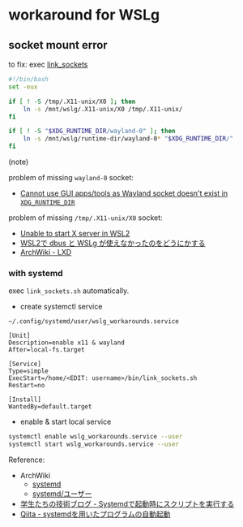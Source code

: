 # workaround for WSLg

## socket mount error

to fix: exec [link_sockets](./link_sockets.sh)

```bash
#!/bin/bash
set -eux

if [ ! -S /tmp/.X11-unix/X0 ]; then
    ln -s /mnt/wslg/.X11-unix/X0 /tmp/.X11-unix/
fi

if [ ! -S "$XDG_RUNTIME_DIR/wayland-0" ]; then
    ln -s /mnt/wslg/runtime-dir/wayland-0* "$XDG_RUNTIME_DIR/"
fi
```

(note)

problem of missing `wayland-0` socket:

- [Cannot use GUI apps/tools as Wayland socket doesn't exist in `XDG_RUNTIME_DIR`](https://github.com/microsoft/WSL/issues/11261)

problem of missing `/tmp/.X11-unix/X0` socket:

- [Unable to start X server in WSL2](https://github.com/microsoft/wslg/issues/1172)
- [WSL2で dbus と WSLg が使えなかったのをどうにかする](https://blog.hinaloe.net/2024/01/24/wsl2-dbus-wslg/)
- [ArchWiki - LXD](https://wiki.archlinux.jp/index.php/LXD#.E3.82.B3.E3.83.B3.E3.83.86.E3.83.8A.E5.86.85.E3.81.A7.E3.82.BD.E3.82.B1.E3.83.83.E3.83.88.E3.82.92.E9.81.A9.E5.88.87.E3.81.AA.E5.A0.B4.E6.89.80.E3.81.AB.E3.83.AA.E3.83.B3.E3.82.AF)

### with systemd

exec `link_sockets.sh` automatically.

- create systemctl service

`~/.config/systemd/user/wslg_workarounds.service`

```systemd
[Unit]
Description=enable x11 & wayland
After=local-fs.target

[Service]
Type=simple
ExecStart=/home/<EDIT: username>/bin/link_sockets.sh
Restart=no

[Install]
WantedBy=default.target
```

- enable & start local service

```sh
systemctl enable wslg_workarounds.service --user
systemctl start wslg_workarounds.service --user
```

Reference:

- ArchWiki
    - [systemd](https://wiki.archlinux.jp/index.php/Systemd)
    - [systemd/ユーザー](https://wiki.archlinux.jp/index.php/Systemd/%E3%83%A6%E3%83%BC%E3%82%B6%E3%83%BC)
- [学生たちの技術ブログ - Systemdで起動時にスクリプトを実行する](https://students-tech.blog/post/systemd-startup.html)
- [Qiita - systemdを用いたプログラムの自動起動](https://qiita.com/tkato/items/6a227e7c2c2bde19521c)
